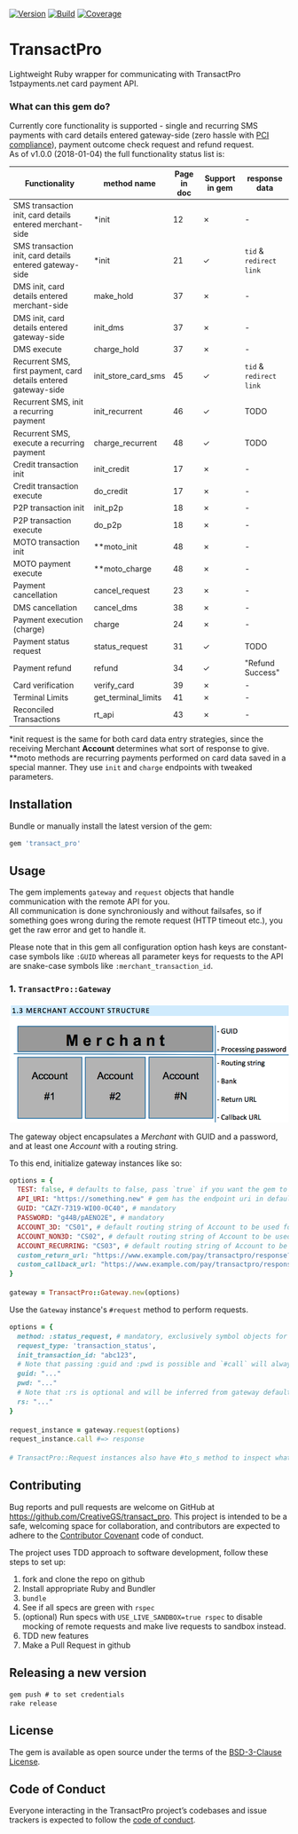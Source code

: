 [![Version](https://badge.fury.io/rb/transact_pro.svg)](https://badge.fury.io/rb/transact_pro)
[![Build](https://circleci.com/gh/CreativeGS/transact_pro/tree/master.svg?style=shield)](https://circleci.com/gh/CreativeGS/transact_pro/tree/master)
[![Coverage](https://coveralls.io/repos/github/CreativeGS/transact_pro/badge.svg?branch=master)](https://coveralls.io/github/CreativeGS/transact_pro?branch=master)

# TransactPro
Lightweight Ruby wrapper for communicating with TransactPro 1stpayments.net card payment API.  

### What can this gem do?
Currently core functionality is supported - single and recurring SMS payments with card details entered gateway-side (zero hassle with [PCI compliance](https://www.pcisecuritystandards.org)), payment outcome check request and refund request.     
As of v1.0.0 (2018-01-04) the full functionality status list is:

| Functionality  | method name | Page in doc  | Support in gem  | response data  |
|---|---|---|---|---|
| SMS transaction init, card details entered merchant-side | *init | 12 | ✗ | - |
| SMS transaction init, card details entered gateway-side | *init | 21 | ✓ | `tid` & `redirect link` |
| DMS init, card details entered merchant-side | make_hold | 37 | ✗ | - |
| DMS init, card details entered gateway-side | init_dms | 37 | ✗ | - |
| DMS execute | charge_hold | 37 | ✗ | - |
| Recurrent SMS, first payment, card details entered gateway-side | init_store_card_sms | 45 | ✓ | `tid` & `redirect link` |
| Recurrent SMS, init a recurring payment | init_recurrent | 46 | ✓ | TODO |
| Recurrent SMS, execute a recurring payment | charge_recurrent | 48 | ✓ | TODO |
| Credit transaction init | init_credit | 17 | ✗ | - |
| Credit transaction execute | do_credit | 17 | ✗ | - |
| P2P transaction init | init_p2p | 18 | ✗ | - |
| P2P transaction execute | do_p2p | 18 | ✗ | - |
| MOTO transaction init | **moto_init | 48 | ✗ | - |
| MOTO payment execute | **moto_charge | 48 | ✗ | - |
| Payment cancellation | cancel_request | 23  | ✗ | - |
| DMS cancellation | cancel_dms | 38 | ✗ | - |
| Payment execution (charge) | charge | 24 | ✗ | - |
| Payment status request | status_request | 31 | ✓ | TODO |
| Payment refund | refund | 34 | ✓ | "Refund Success" |
| Card verification | verify_card | 39 | ✗ | - |
| Terminal Limits | get_terminal_limits | 41 | ✗ | - |
| Reconciled Transactions | rt_api | 43 | ✗ | - |

*init request is the same for both card data entry strategies, since the receiving Merchant __Account__ determines what sort of response to give.     
**moto methods are recurring payments performed on card data saved in a special manner. They use `init` and `charge` endpoints with tweaked parameters.  

## Installation
Bundle or manually install the latest version of the gem:

```ruby
gem 'transact_pro'
```

## Usage
The gem implements `gateway` and `request` objects that handle communication with the remote API for you.  
All communication is done synchroniously and without failsafes, so if something goes wrong during the remote request (HTTP timeout etc.), you get the raw error and get to handle it.  

Please note that in this gem all configuration option hash keys are constant-case symbols like `:GUID` whereas all parameter keys for requests to the API are snake-case symbols like `:merchant_transaction_id`.

### 1. `TransactPro::Gateway`

![TransactPro account structure](assets/account_structure.png)

The gateway object encapsulates a _Merchant_ with GUID and a password, and at least one _Account_ with a routing string.  

To this end, initialize gateway instances like so:

```rb
options = {
  TEST: false, # defaults to false, pass `true` if you want the gem to make requests to the sandbox endpoints 
  API_URI: "https://something.new" # gem has the endpoint uri in defaults, you may only need this if the domains used suddeny change
  GUID: "CAZY-7319-WI00-0C40", # mandatory
  PASSWORD: "g44B/pAENO2E", # mandatory
  ACCOUNT_3D: "CS01", # default routing string of Account to be used for 3D transactions
  ACCOUNT_NON3D: "CS02", # default routing string of Account to be used for non-3D transactions
  ACCOUNT_RECURRING: "CS03", # default routing string of Account to be used for recurring payment execution
  custom_return_url: "https://www.example.com/pay/transactpro/response?merchant_transaction_id=ZZZZZZZ" # can be overridden in transaction init request
  custom_callback_url: "https://www.example.com/pay/transactpro/response?merchant_transaction_id=ZZZZZZZ" # can be overridden in transaction init request
}

gateway = TransactPro::Gateway.new(options)
```

Use the `Gateway` instance's `#request` method to perform requests.  

```rb
options = {
  method: :status_request, # mandatory, exclusively symbol objects for value
  request_type: 'transaction_status',
  init_transaction_id: "abc123",
  # Note that passing :guid and :pwd is possible and `#call` will always override any defaults with the latest passed values, but generally you should rely on these values being set correctly from GUID and PASSWORD in gateway configuration. 
  guid: "..."
  pwd: "..."
  # Note that :rs is optional and will be inferred from gateway defaults, preferring 3D accounts to NON3D, where applicable.
  rs: "..."
}

request_instance = gateway.request(options)
request_instance.call #=> response

# TransactPro::Request instances also have #to_s method to inspect what parameters are used in the request.
```

## Contributing
Bug reports and pull requests are welcome on GitHub at https://github.com/CreativeGS/transact_pro. This project is intended to be a safe, welcoming space for collaboration, and contributors are expected to adhere to the [Contributor Covenant](http://contributor-covenant.org) code of conduct.

The project uses TDD approach to software development, follow these steps to set up:
1. fork and clone the repo on github
2. Install appropriate Ruby and Bundler
3. `bundle`
4. See if all specs are green with `rspec`
5. (optional) Run specs with `USE_LIVE_SANDBOX=true rspec` to disable mocking of remote requests and make live requests to sandbox instead.  
5. TDD new features
6. Make a Pull Request in github

## Releasing a new version

```
gem push # to set credentials
rake release
```

## License

The gem is available as open source under the terms of the [BSD-3-Clause License](https://opensource.org/licenses/BSD-3-Clause).

## Code of Conduct

Everyone interacting in the TransactPro project’s codebases and issue trackers is expected to follow the [code of conduct](https://github.com/CreativeGS/transact_pro/blob/master/CODE_OF_CONDUCT.md).
